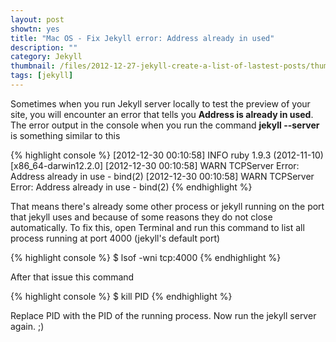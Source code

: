 ```yaml
---
layout: post
showtn: yes
title: "Mac OS - Fix Jekyll error: Address already in used"
description: ""
category: Jekyll
thumbnail: /files/2012-12-27-jekyll-create-a-list-of-lastest-posts/thumbnail.png
tags: [jekyll]
---
```



Sometimes when you run Jekyll server locally to test the preview of your site,
you will encounter an error that tells you **Address is already in used**. The
error output in the console when you run the command **jekyll --server** is
something similar to this

{% highlight console %}
[2012-12-30 00:10:58] INFO  ruby 1.9.3 (2012-11-10) [x86_64-darwin12.2.0]
[2012-12-30 00:10:58] WARN  TCPServer Error: Address already in use - bind(2)
[2012-12-30 00:10:58] WARN  TCPServer Error: Address already in use - bind(2)
{% endhighlight %}

<!-- more -->

That means there's already some other process or jekyll running on the port that
jekyll uses and
because of some reasons they do not close automatically. To fix this, open
Terminal and run this command to list all process running at port 4000 (jekyll's
default port)

{% highlight console %}
$ lsof -wni tcp:4000
{% endhighlight %}

After that issue this command

{% highlight console %}
$ kill PID
{% endhighlight %}

Replace PID with the PID of the running process. Now run the jekyll server
again. ;)
